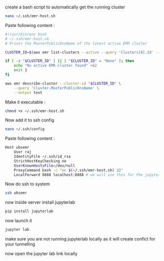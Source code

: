 create a bash script to automatically get the running cluster 
```bash
nano ~/.ssh/emr-host.sh
```

Paste following content : 


```bash
#!/usr/bin/env bash
# ~/.ssh/emr-host.sh
# Prints the MasterPublicDnsName of the latest active EMR cluster

CLUSTER_ID=$(aws emr list-clusters --active --query 'Clusters[0].Id' --output text 2>/dev/null)

if [ -z "$CLUSTER_ID" ] || [ "$CLUSTER_ID" = "None" ]; then
    echo "No active EMR cluster found" >&2
    exit 1
fi

aws emr describe-cluster --cluster-id "$CLUSTER_ID" \
    --query 'Cluster.MasterPublicDnsName' \
    --output text
```

Make it executable : 


```bash
chmod +x ~/.ssh/emr-host.sh
```

Now add it to ssh config 

```bash
nano ~/.ssh/config
```


Paste following content : 

```bash
Host ubsemr
    User raj
    IdentityFile ~/.ssh/id_rsa
    StrictHostKeyChecking no
    UserKnownHostsFile=/dev/null
    ProxyCommand bash -c "nc $(~/.ssh/emr-host.sh) 22"
    LocalForward 8888 localhost:8888 # we will use this for the jupyterlab
```

Now do ssh to system 

``` bash 
ssh ubsemr 
``` 

now inside server install jupyterlab 

```bash
pip install jupyterlab 
```

now launch it 

```bash 
jupyter lab
```

make sure you are not running jupyterlab locally as it will create confict for your tunnelling 

now open the jupyter lab link locally 